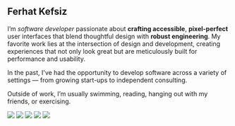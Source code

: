 ## Ferhat Kefsiz

I’m *software developer* passionate about **crafting accessible**, **pixel-perfect** user interfaces that blend thoughtful design with **robust engineering**. My favorite work lies at the intersection of design and development, creating experiences that not only look great but are meticulously built for performance and usability.

In the past, I've had the opportunity to develop software across a variety of settings — from growing start-ups to independent consulting.

Outside of work, I’m usually swimming, reading, hanging out with my friends, or exercising.

[<img src="https://img.shields.io/badge/github-%2312100E.svg?&style=for-the-badge&logo=github&color=black" />](https://github.com/ferhatkefsiz)
[<img src="https://img.shields.io/badge/instagram-%2312100E.svg?&style=for-the-badge&logo=instagram&logoColor=E4405F&color=black" />](https://www.instagram.com/ferhat.kefsiz)
[<img src="https://img.shields.io/badge/spotify-%2312100E.svg?&style=for-the-badge&logo=spotify&color=black" />](https://open.spotify.com/user/yugp1au7gb9nkhrwatfm9itqd)
[<img src="https://img.shields.io/badge/twitter-%2312100E.svg?&style=for-the-badge&logo=x&color=black" />](https://x.com/ferhat_kefs)
[<img src="https://img.shields.io/badge/sponsor-30363D?style=for-the-badge&logo=GitHub-Sponsors&color=black" />](https://github.com/sponsors/ferhatkefsiz)
